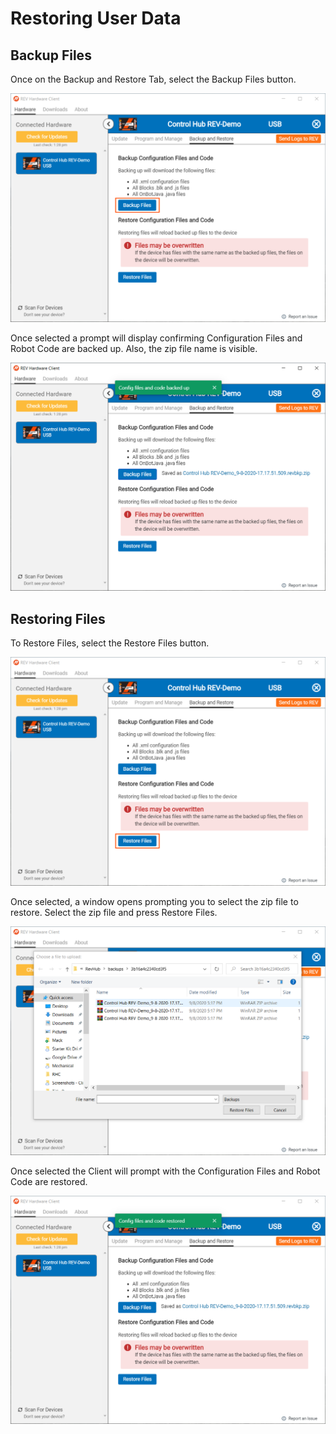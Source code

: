 # Restoring User Data

## Backup Files

Once on the Backup and Restore Tab, select the Backup Files button.

![](.gitbook/assets/control-hub-backup-and-restore.svg)

Once selected a prompt will display confirming Configuration Files and Robot Code are backed up. Also, the zip file name is visible.

![](.gitbook/assets/control-hub-backup-and-restore-files-backed-up.png)

## Restoring Files

To Restore Files, select the Restore Files button.

![](.gitbook/assets/control-hub-backup-and-restore-restore-box.svg)

Once selected, a window opens prompting you to select the zip file to restore. Select the zip file and press Restore Files.

![](.gitbook/assets/control-hub-backup-and-restore-restore-files.png)

Once selected the Client will prompt with the Configuration Files and Robot Code are restored.

![](.gitbook/assets/control-hub-backup-and-restore-files-restored.png)

